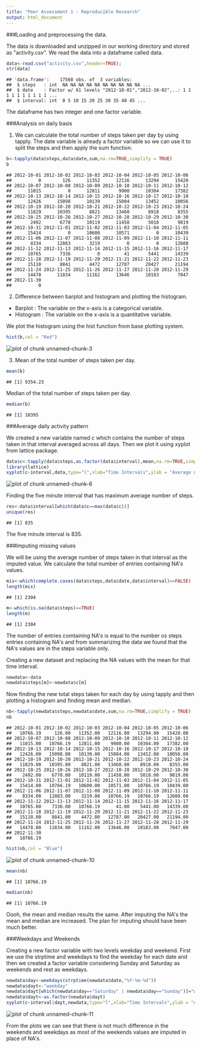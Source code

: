 ```yaml
---
title: "Peer Assessment 1 - Reproducible Research"
output: html_document
---
```


###Loading and preprocessing the data.

The data is downloaded and unzipped in our working directory and stored as "activity.csv". We read the data into a dataframe called data.

```r
data<-read.csv("activity.csv",header=TRUE);
str(data)
```

```
## 'data.frame':	17568 obs. of  3 variables:
##  $ steps   : int  NA NA NA NA NA NA NA NA NA NA ...
##  $ date    : Factor w/ 61 levels "2012-10-01","2012-10-02",..: 1 1 1 1 1 1 1 1 1 1 ...
##  $ interval: int  0 5 10 15 20 25 30 35 40 45 ...
```
The dataframe has two integer and one factor variable.

###Analysis on daily basis

1. We can calculate the total number of steps taken per day by using tapply. The date variable is already a factor variable so we can use it to split the steps and then apply the sum function.

```r
b<-tapply(data$steps,data$date,sum,na.rm=TRUE,simplify = TRUE)
b
```

```
## 2012-10-01 2012-10-02 2012-10-03 2012-10-04 2012-10-05 2012-10-06 
##          0        126      11352      12116      13294      15420 
## 2012-10-07 2012-10-08 2012-10-09 2012-10-10 2012-10-11 2012-10-12 
##      11015          0      12811       9900      10304      17382 
## 2012-10-13 2012-10-14 2012-10-15 2012-10-16 2012-10-17 2012-10-18 
##      12426      15098      10139      15084      13452      10056 
## 2012-10-19 2012-10-20 2012-10-21 2012-10-22 2012-10-23 2012-10-24 
##      11829      10395       8821      13460       8918       8355 
## 2012-10-25 2012-10-26 2012-10-27 2012-10-28 2012-10-29 2012-10-30 
##       2492       6778      10119      11458       5018       9819 
## 2012-10-31 2012-11-01 2012-11-02 2012-11-03 2012-11-04 2012-11-05 
##      15414          0      10600      10571          0      10439 
## 2012-11-06 2012-11-07 2012-11-08 2012-11-09 2012-11-10 2012-11-11 
##       8334      12883       3219          0          0      12608 
## 2012-11-12 2012-11-13 2012-11-14 2012-11-15 2012-11-16 2012-11-17 
##      10765       7336          0         41       5441      14339 
## 2012-11-18 2012-11-19 2012-11-20 2012-11-21 2012-11-22 2012-11-23 
##      15110       8841       4472      12787      20427      21194 
## 2012-11-24 2012-11-25 2012-11-26 2012-11-27 2012-11-28 2012-11-29 
##      14478      11834      11162      13646      10183       7047 
## 2012-11-30 
##          0
```

2. Difference between barplot and histogram and plotting the histogram.

- Barplot : The variable on the x-axis is a categorical variable.  
- Histogram : The variable on the x-axis is a quantitative variable.


We plot the histogram using the hist function from base plotting system.

```r
hist(b,col = "Red")
```

![plot of chunk unnamed-chunk-3](figure/unnamed-chunk-3-1.png) 

3. Mean of the total number of steps taken per day.

```r
mean(b)
```

```
## [1] 9354.23
```

Median of the total number of steps taken per day.

```r
median(b)
```

```
## [1] 10395
```

###Average daily activity pattern

We created a new variable named c which contains the number of steps taken in that interval averaged across all days. Then we plot it using xyplot from lattice package.

```r
data$c<-tapply(data$steps,as.factor(data$interval),mean,na.rm=TRUE,simplify = TRUE)
library(lattice)
xyplot(c~interval,data,type="l",xlab="Time Intervals",ylab = "Average no. of steps")
```

![plot of chunk unnamed-chunk-6](figure/unnamed-chunk-6-1.png) 

Finding the five minute interval that has maximum average number of steps.

```r
res<-data$interval[which(data$c==max(data$c))]
unique(res)
```

```
## [1] 835
```
The five minute interval is 835.


###Imputing missing values

We will be using the average number of steps taken in that interval as the imputed value. We calculate the total number of entries containing NA's values.

```r
mis<-which(complete.cases(data$steps,data$date,data$interval)==FALSE)
length(mis)
```

```
## [1] 2304
```

```r
m<-which(is.na(data$steps)==TRUE)
length(m)
```

```
## [1] 2304
```
The number of entries comtaining NA's is equal to the number os steps entries containing NA's and from summarizing the data we found that the NA's values are in the steps variable only.

Creating a new dataset and replacing the NA values with the mean for that time interval.

```r
newdata<-data
newdata$steps[m]<-newdata$c[m]
```

Now finding the new total steps taken for each day by using tapply and then plotting a histogram and finding mean and median.

```r
nb<-tapply(newdata$steps,newdata$date,sum,na.rm=TRUE,simplify = TRUE)
nb
```

```
## 2012-10-01 2012-10-02 2012-10-03 2012-10-04 2012-10-05 2012-10-06 
##   10766.19     126.00   11352.00   12116.00   13294.00   15420.00 
## 2012-10-07 2012-10-08 2012-10-09 2012-10-10 2012-10-11 2012-10-12 
##   11015.00   10766.19   12811.00    9900.00   10304.00   17382.00 
## 2012-10-13 2012-10-14 2012-10-15 2012-10-16 2012-10-17 2012-10-18 
##   12426.00   15098.00   10139.00   15084.00   13452.00   10056.00 
## 2012-10-19 2012-10-20 2012-10-21 2012-10-22 2012-10-23 2012-10-24 
##   11829.00   10395.00    8821.00   13460.00    8918.00    8355.00 
## 2012-10-25 2012-10-26 2012-10-27 2012-10-28 2012-10-29 2012-10-30 
##    2492.00    6778.00   10119.00   11458.00    5018.00    9819.00 
## 2012-10-31 2012-11-01 2012-11-02 2012-11-03 2012-11-04 2012-11-05 
##   15414.00   10766.19   10600.00   10571.00   10766.19   10439.00 
## 2012-11-06 2012-11-07 2012-11-08 2012-11-09 2012-11-10 2012-11-11 
##    8334.00   12883.00    3219.00   10766.19   10766.19   12608.00 
## 2012-11-12 2012-11-13 2012-11-14 2012-11-15 2012-11-16 2012-11-17 
##   10765.00    7336.00   10766.19      41.00    5441.00   14339.00 
## 2012-11-18 2012-11-19 2012-11-20 2012-11-21 2012-11-22 2012-11-23 
##   15110.00    8841.00    4472.00   12787.00   20427.00   21194.00 
## 2012-11-24 2012-11-25 2012-11-26 2012-11-27 2012-11-28 2012-11-29 
##   14478.00   11834.00   11162.00   13646.00   10183.00    7047.00 
## 2012-11-30 
##   10766.19
```

```r
hist(nb,col = "Blue")
```

![plot of chunk unnamed-chunk-10](figure/unnamed-chunk-10-1.png) 

```r
mean(nb)
```

```
## [1] 10766.19
```

```r
median(nb)
```

```
## [1] 10766.19
```
Oooh, the mean and median results the same. After imputing the NA's the mean and median are increased. The plan for imputing should have been much better.

###Weekdays and Weekends

Creating a new factor variable with two levels weekday and weekend. First we use the strptime and weekdays to find the weekday for each date and then we created a factor variable considering Sunday and Saturday as weekends and rest as weekdays.

```r
newdata$day<-weekdays(strptime(newdata$date,"%Y-%m-%d"))
newdata$dayt<-"weekday"
newdata$dayt[which(newdata$day=="Saturday" | newdata$day=="Sunday")]="weekend"
newdata$dayt<-as.factor(newdata$dayt)
xyplot(c~interval|dayt,newdata,type="l",xlab="Time Intervals",ylab = "Average no. of steps")
```

![plot of chunk unnamed-chunk-11](figure/unnamed-chunk-11-1.png) 

From the plots we can see that there is not much difference in the weekends and weekdays as most of the weekends values are imputed in place of NA's.
